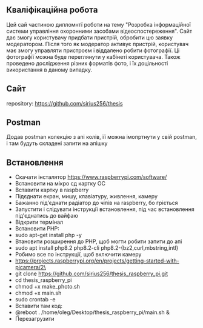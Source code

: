 ## Кваліфікаційна робота
Цей сай частиною дипломнтї роботи на тему "Розробка інформаційної системи управління охоронними засобами відеоспостереження".
Сайт дає змогу користувачу придбати пристрій, обробити цю заявку модератором.
Після того як модератор активує пристрій, користувач має змогу управляти пристроєм і віддалено робити фотографії.
Ці фотографії можна буде переглянути у кабінеті користувача.
Також проведено дослідження різних форматів фото, і їх доцільності використання в даному випадку.

## Сайт
repository:
https://github.com/sirius256/thesis

## Postman
Додав postman колекцію з апі колів, її можна імопртнути у свій postman, і там будуть складені запити на апішку

## Встановлення

- Скачати інсталятор https://www.raspberrypi.com/software/
- Встановити на мікро сд картку ОС
- Вставити картку в raspberry
- Підєднати екран, мишу, клавіатуру, живлення, камеру
- Бажанно під'єднати радіатор до чіпів на raspberry, бо гріється
- Запустити і слідувати інструкції встановлення, під час встановлення під'єднатись до вайфаю
- Відкрити термінал 
- Встановити PHP: 
- sudo apt-get install php -y
- Втановити розширення до PHP, щоб могти робити запити до апі
- sudo apt install php8.2 php8.2-cli php8.2-{bz2,curl,mbstring,intl}
- Робимо все по інструкції, щоб включити камеру
- https://projects.raspberrypi.org/en/projects/getting-started-with-picamera/2\
- git clone https://github.com/sirius256/thesis_raspberry_pi.git
- cd thesis_raspberry_pi
- chmod +x make_photo.sh
- chmod +x main.sh
- sudo crontab -e 
- Вставити там код:
- @reboot . /home/oleg/Desktop/thesis_raspberry_pi/main.sh &
- Перезагрузити
  